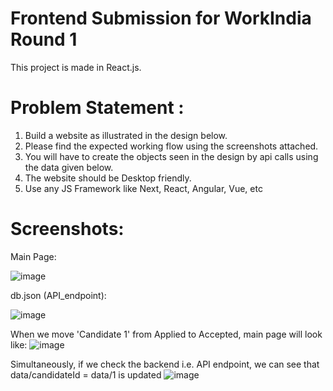 # Frontend Submission for WorkIndia Round 1

This project is made in React.js.

# Problem Statement :
1. Build a website as illustrated in the design below.
2. Please find the expected working flow using the screenshots attached.
3. You will have to create the objects seen in the design by api calls using the data given below.
4. The website should be Desktop friendly.
5. Use any JS Framework like Next, React, Angular, Vue, etc

# Screenshots:

Main Page:

![image](https://github.com/pranatiB/WorkIndia_Frontend/assets/81073850/d386f87e-b328-4f83-a997-562e9a419cd4)

db.json (API_endpoint):

![image](https://github.com/pranatiB/WorkIndia_Frontend/assets/81073850/8df2a5a1-a3e2-4350-b196-0d58aa435c86)

When we move 'Candidate 1' from Applied to Accepted, main page will look like:
![image](https://github.com/pranatiB/WorkIndia_Frontend/assets/81073850/a91cf83a-38a2-4b72-b9a0-7bd8d366255f)

Simultaneously, if we check the backend i.e. API endpoint, we can see that data/candidateId = data/1 is updated
![image](https://github.com/pranatiB/WorkIndia_Frontend/assets/81073850/091ac9b0-d490-494c-8bb1-578810d7757f)

